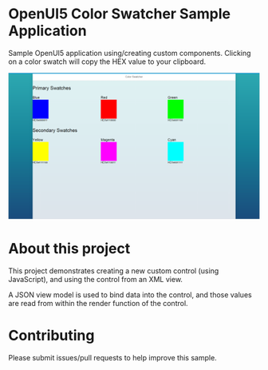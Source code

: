 OpenUI5 Color Swatcher Sample Application
=========================================

Sample OpenUI5 application using/creating custom components. Clicking on a color swatch will copy the HEX value to your clipboard.

![Color Swatcher Sample](readme-screenshot.png)

# About this project
This project demonstrates creating a new custom control (using JavaScript), and using the control from an XML view.

A JSON view model is used to bind data into the control, and those values are read from within the render function of the control.

# Contributing
Please submit issues/pull requests to help improve this sample.
